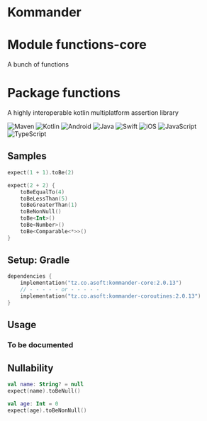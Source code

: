 # Kommander

# Module functions-core
A bunch of functions

# Package functions


A highly interoperable kotlin multiplatform assertion library

![Maven](https://img.shields.io/maven-central/v/tz.co.asoft/Kommander/2.0.13?style=for-the-badge)
![Kotlin](https://img.shields.io/badge/kotlin-multiplatform-blue?style=for-the-badge&logo=kotlin&logoColor=white)
![Android](https://img.shields.io/badge/Android-3DDC84?style=for-the-badge&logo=android&logoColor=white)
![Java](https://img.shields.io/badge/java-%23ED8B00.svg?style=for-the-badge&logo=&logoColor=white)
![Swift](https://img.shields.io/badge/swift-F54A2A?style=for-the-badge&logo=swift&logoColor=white)
![iOS](https://img.shields.io/badge/iOS-000000?style=for-the-badge&logo=ios&logoColor=white)
![JavaScript](https://img.shields.io/badge/javascript-%23323330.svg?style=for-the-badge&logo=javascript&logoColor=%23F7DF1E)
![TypeScript](https://img.shields.io/badge/typescript-%23007ACC.svg?style=for-the-badge&logo=typescript&logoColor=white)

## Samples

```kotlin
expect(1 + 1).toBe(2)
```

```kotlin
expect(2 + 2) {
    toBeEqualTo(4)
    toBeLessThan(5)
    toBeGreaterThan(1)
    toBeNonNull()
    toBe<Int>()
    toBe<Number>()
    toBe<Comparable<*>>()
}
```

## Setup: Gradle

```kotlin
dependencies {
    implementation("tz.co.asoft:kommander-core:2.0.13")
    // - - - - - or - - - - - 
    implementation("tz.co.asoft:kommander-coroutines:2.0.13")
}
```

## Usage
### To be documented
## Nullability
```kotlin
val name: String? = null
expect(name).toBeNull()

val age: Int = 0
expect(age).toBeNonNull()
```